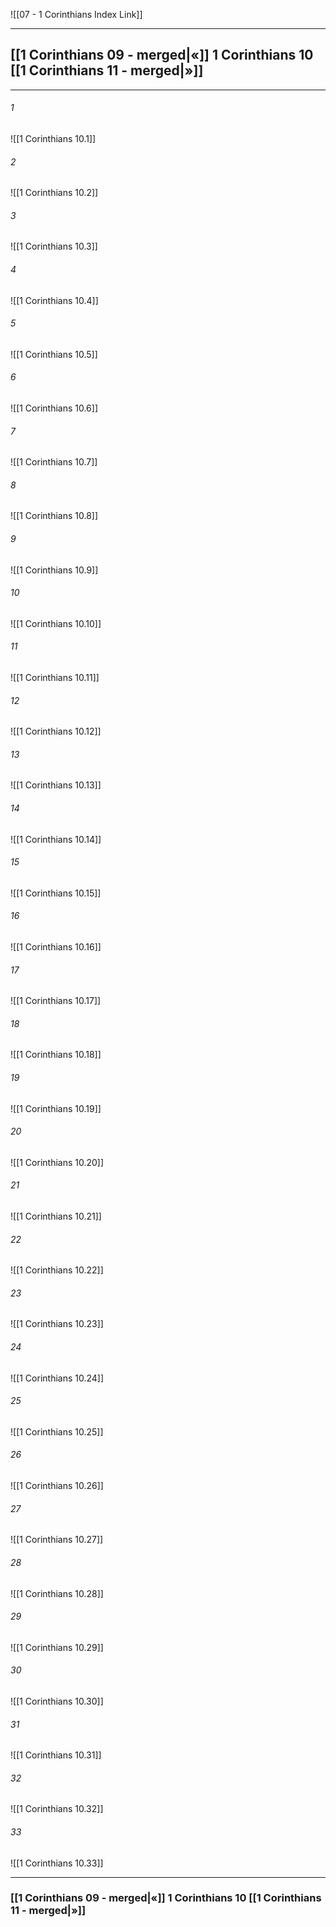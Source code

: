 ![[07 - 1 Corinthians Index Link]]

---
##  [[1 Corinthians 09 - merged|«]] 1 Corinthians 10 [[1 Corinthians 11 - merged|»]]

---

###### 1
![[1 Corinthians 10.1]] 

###### 2
![[1 Corinthians 10.2]] 

###### 3
![[1 Corinthians 10.3]] 

###### 4
![[1 Corinthians 10.4]]

###### 5 
![[1 Corinthians 10.5]] 

###### 6
![[1 Corinthians 10.6]] 

###### 7
![[1 Corinthians 10.7]] 

###### 8
![[1 Corinthians 10.8]] 

###### 9
![[1 Corinthians 10.9]] 

###### 10
![[1 Corinthians 10.10]] 

###### 11
![[1 Corinthians 10.11]] 

###### 12
![[1 Corinthians 10.12]]

###### 13
![[1 Corinthians 10.13]] 

###### 14
![[1 Corinthians 10.14]] 

###### 15
![[1 Corinthians 10.15]]

###### 16
![[1 Corinthians 10.16]] 

###### 17
![[1 Corinthians 10.17]]

###### 18
![[1 Corinthians 10.18]] 

###### 19
![[1 Corinthians 10.19]] 

###### 20
![[1 Corinthians 10.20]]

###### 21
![[1 Corinthians 10.21]] 

###### 22
![[1 Corinthians 10.22]] 

###### 23
![[1 Corinthians 10.23]]

###### 24
![[1 Corinthians 10.24]] 

###### 25
![[1 Corinthians 10.25]]

###### 26
![[1 Corinthians 10.26]] 

###### 27
![[1 Corinthians 10.27]] 

###### 28
![[1 Corinthians 10.28]]

###### 29
![[1 Corinthians 10.29]] 

###### 30
![[1 Corinthians 10.30]] 

###### 31
![[1 Corinthians 10.31]] 

###### 32
![[1 Corinthians 10.32]] 

###### 33
![[1 Corinthians 10.33]]


---
###  [[1 Corinthians 09 - merged|«]] 1 Corinthians 10 [[1 Corinthians 11 - merged|»]]